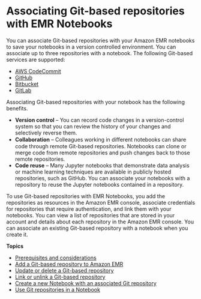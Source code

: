 # Associating Git\-based repositories with EMR Notebooks<a name="emr-git-repo"></a>

You can associate Git\-based repositories with your Amazon EMR notebooks to save your notebooks in a version controlled environment\. You can associate up to three repositories with a notebook\. The following Git\-based services are supported:
+ [AWS CodeCommit](http://aws.amazon.com/codecommit)
+ [GitHub](https://www.github.com)
+ [Bitbucket](https://bitbucket.org/)
+ [GitLab](https://about.gitlab.com/)

Associating Git\-based repositories with your notebook has the following benefits\.
+ **Version control** – You can record code changes in a version\-control system so that you can review the history of your changes and selectively reverse them\.
+ **Collaboration** – Colleagues working in diﬀerent notebooks can share code through remote Git\-based repositories\. Notebooks can clone or merge code from remote repositories and push changes back to those remote repositories\.
+ **Code reuse** – Many Jupyter notebooks that demonstrate data analysis or machine learning techniques are available in publicly hosted repositories, such as GitHub\. You can associate your notebooks with a repository to reuse the Jupyter notebooks contained in a repository\.

To use Git\-based repositories with EMR Notebooks, you add the repositories as resources in the Amazon EMR console, associate credentials for repositories that require authentication, and link them with your notebooks\. You can view a list of repositories that are stored in your account and details about each repository in the Amazon EMR console\. You can associate an existing Git\-based repository with a notebook when you create it\. 

**Topics**
+ [Prerequisites and considerations](emr-managed-notebooks-git-considerations.md)
+ [Add a Git\-based repository to Amazon EMR](emr-git-repo-add.md)
+ [Update or delete a Git\-based repository](emr-git-repo-delete.md)
+ [Link or unlink a Git\-based repository](emr-git-repo-link.md)
+ [Create a new Notebook with an associated Git repository](emr-git-repo-create-notebook.md)
+ [Use Git repositories in a Notebook](emr-git-repo-open.md)